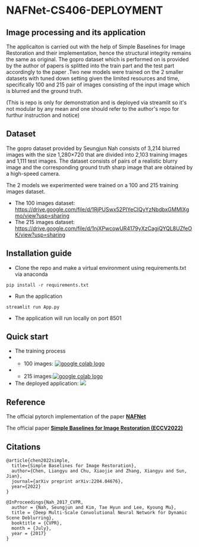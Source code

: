 # NAFNet-CS406-DEPLOYMENT
## Image processing and its application
The applicaiton is carried out with the help of Simple Baselines for Image Restoration and their implementation, hence the structural integrity remains the same as original. The gopro dataset which is performed on is provided by the author of papers is splitted into the train part and the test part accordingly to the paper .Two new models were trained on the 2 smaller datasets with tuned down setting given the limited resources and time, specifically 100 and 215 pair of images consisting of the input image which is blurred and the ground truth. 

(This is repo is only for demonstration and is deployed via streamlit so it's not modular by any mean and one should refer to the author's repo for furthur instruction and notice)

## Dataset
The gopro dataset provided by Seungjun Nah consists of 3,214 blurred images with the size 1,280×720 that are divided into 2,103 training images and 1,111 test images. The dataset consists of pairs of a realistic blurry image and the corresponding ground truth sharp image that are obtained by a high-speed camera.

The 2 models we experimented were trained on a 100 and 215 training images dataset.
* The 100 images dataset: https://drive.google.com/file/d/1RjPUSwx52PIYeCIQyYzNbdbxGMMIXgmo/view?usp=sharing
* The 215 images dataset: https://drive.google.com/file/d/1njXPwcowUR4179yXzCagiQYQL8UZfeOK/view?usp=sharing

## Installation guide
* Clone the repo and make a virtual environment using requirements.txt via anaconda
```
pip install -r requirements.txt
```
* Run the application
```
streamlit run App.py
```
* The application will run locally on port 8501
## Quick start
* The training process
* - 100 images: [<a href="https://colab.research.google.com/drive/16g4UNwuob_qRSTAfyusUqWiugVN71Dls?usp=sharing"><img src="https://colab.research.google.com/assets/colab-badge.svg" alt="google colab logo"></a>](https://colab.research.google.com/drive/16g4UNwuob_qRSTAfyusUqWiugVN71Dls?usp=sharing)
* - 215 images:[<a href="https://colab.research.google.com/drive/1qUmWq3n5F8Xtj2SPu6Vs6hd2dxpzQKJZ?usp=sharing"><img src="https://colab.research.google.com/assets/colab-badge.svg" alt="google colab logo"></a>](https://colab.research.google.com/drive/1qUmWq3n5F8Xtj2SPu6Vs6hd2dxpzQKJZ?usp=sharing)
* The deployed application: [<a href="https://huyrand-nafnet-cs406-app-lpblps.streamlitapp.com/"><img src="https://raw.githubusercontent.com/rlew631/rlew631/b09a7af3f30f8b5a5428dbeb07b9021622018685/red_streamlit.svg" ></a>](https://huyrand-nafnet-cs406-app-lpblps.streamlitapp.com/)
## Reference
The official pytorch implementation of the paper **[NAFNet](https://github.com/megvii-research/NAFNet)**

The official paper **[Simple Baselines for Image Restoration (ECCV2022)](https://arxiv.org/abs/2204.04676)**
## Citations
```
@article{chen2022simple,
  title={Simple Baselines for Image Restoration},
  author={Chen, Liangyu and Chu, Xiaojie and Zhang, Xiangyu and Sun, Jian},
  journal={arXiv preprint arXiv:2204.04676},
  year={2022}
}
```

```
@InProceedings{Nah_2017_CVPR,
  author = {Nah, Seungjun and Kim, Tae Hyun and Lee, Kyoung Mu},
  title = {Deep Multi-Scale Convolutional Neural Network for Dynamic Scene Deblurring},
  booktitle = {CVPR},
  month = {July},
  year = {2017}
}
```
